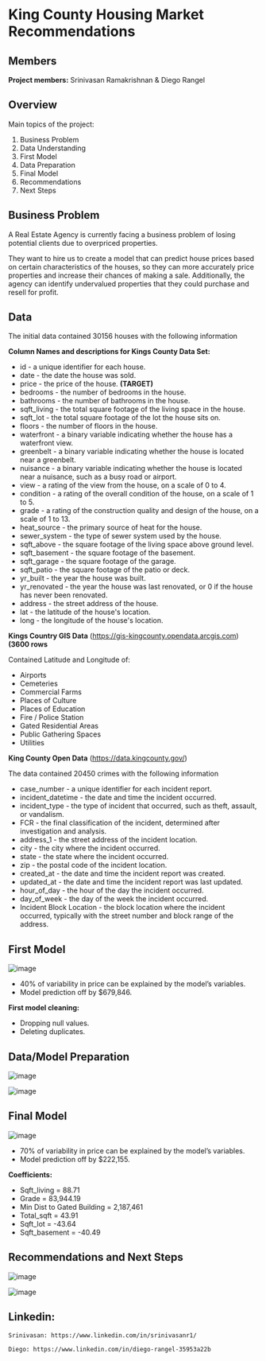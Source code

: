 # King County Housing Market Recommendations

## Members

**Project members:** 
Srinivasan Ramakrishnan & Diego Rangel

## Overview
Main topics of the project:

1. Business Problem
2. Data Understanding
3. First Model
4. Data Preparation
5. Final Model
6. Recommendations
7. Next Steps

## Business Problem

A Real Estate Agency is currently facing a business problem of losing potential clients due to overpriced properties.

They want to hire us to create a model that can predict house prices based on certain characteristics of the houses, so they can more accurately price properties and increase their chances of making a sale. Additionally, the agency can identify undervalued properties that they could purchase and resell for profit.

## Data

The initial data contained 30156 houses with the following information

**Column Names and descriptions for Kings County Data Set:**

- id - a unique identifier for each house.<br />
- date - the date the house was sold.<br />
- price - the price of the house.   **(TARGET)**<br />
- bedrooms - the number of bedrooms in the house.<br />
- bathrooms - the number of bathrooms in the house.<br />
- sqft_living - the total square footage of the living space in the house.<br />
- sqft_lot - the total square footage of the lot the house sits on.<br />
- floors - the number of floors in the house.<br />
- waterfront - a binary variable indicating whether the house has a waterfront view.<br />
- greenbelt - a binary variable indicating whether the house is located near a greenbelt.<br />
- nuisance - a binary variable indicating whether the house is located near a nuisance, such as a busy road or airport.<br />
- view - a rating of the view from the house, on a scale of 0 to 4.<br />
- condition - a rating of the overall condition of the house, on a scale of 1 to 5.<br />
- grade - a rating of the construction quality and design of the house, on a scale of 1 to 13.<br />
- heat_source - the primary source of heat for the house.<br />
- sewer_system - the type of sewer system used by the house.<br />
- sqft_above - the square footage of the living space above ground level.<br />
- sqft_basement - the square footage of the basement.<br />
- sqft_garage - the square footage of the garage.<br />
- sqft_patio - the square footage of the patio or deck.<br />
- yr_built - the year the house was built.<br />
- yr_renovated - the year the house was last renovated, or 0 if the house has never been renovated.<br />
- address - the street address of the house.<br />
- lat - the latitude of the house's location.<br />
- long - the longitude of the house's location.<br />


**Kings Country GIS Data** (https://gis-kingcounty.opendata.arcgis.com) **(3600 rows**

Contained Latitude and Longitude of:

- Airports
- Cemeteries
- Commercial Farms
- Places of Culture
- Places of Education
- Fire / Police Station
- Gated Residential Areas
- Public Gathering Spaces
- Utilities

**King County Open Data** (https://data.kingcounty.gov/)

The data contained 20450 crimes with the following information

- case_number - a unique identifier for each incident report.<br />
- incident_datetime - the date and time the incident occurred.<br />
- incident_type - the type of incident that occurred, such as theft, assault, or vandalism.<br />
- FCR - the final classification of the incident, determined after investigation and analysis.<br />
- address_1 - the street address of the incident location.<br />
- city - the city where the incident occurred.<br />
- state - the state where the incident occurred.<br />
- zip - the postal code of the incident location.<br />
- created_at - the date and time the incident report was created.<br />
- updated_at - the date and time the incident report was last updated.<br />
- hour_of_day - the hour of the day the incident occurred.<br />
- day_of_week - the day of the week the incident occurred.<br />
- Incident Block Location - the block location where the incident occurred, typically with the street number and block range of the address.<br />

## First Model

![image](https://user-images.githubusercontent.com/122308669/219785757-b9663707-4313-44b3-8ea0-25b3b74d35af.png)

- 40% of variability in price can be explained by the model’s variables.
- Model prediction off by $679,846.

**First model cleaning:**
- Dropping null values.
- Deleting duplicates.

## Data/Model Preparation


![image](https://user-images.githubusercontent.com/122308669/219785158-59fb7799-126b-44c7-9c3b-c2ebd9fd0200.png)


![image](https://user-images.githubusercontent.com/122308669/219785497-ca6b3025-3498-4469-8871-b3adeb6345ec.png)


## Final Model

![image](https://user-images.githubusercontent.com/122308669/219785691-80dfa21b-a347-41fe-9c62-68c0ac50466c.png)

- 70% of variability in price can be explained by the model’s variables.
- Model prediction off by $222,155.

**Coefficients:**
- Sqft_living = 88.71
- Grade = 83,944.19
- Min Dist to Gated Building = 2,187,461
- Total_sqft = 43.91
- Sqft_lot = -43.64
- Sqft_basement = -40.49




## Recommendations and Next Steps


![image](https://user-images.githubusercontent.com/122308669/219786329-8d1f94b0-e785-4c23-a589-169591a5d657.png)


![image](https://user-images.githubusercontent.com/122308669/219786456-074cb17e-3260-4125-80fc-e733248333c7.png)


## Linkedin:

	Srinivasan: https://www.linkedin.com/in/srinivasanr1/

	Diego: https://www.linkedin.com/in/diego-rangel-35953a22b














